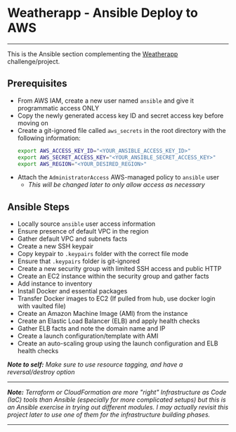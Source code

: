 # Weatherapp -  Ansible Deploy to AWS
---

This is the Ansible section complementing the [Weatherapp][1] challenge/project.

## Prerequisites

* From AWS IAM, create a new user named `ansible` and give it programmatic access ONLY
* Copy the newly generated access key ID and secret access key before moving on
* Create a git-ignored file called `aws_secrets` in the root directory with the following information:
    ```bash
    export AWS_ACCESS_KEY_ID="<YOUR_ANSIBLE_ACCESS_KEY_ID>"
    export AWS_SECRET_ACCESS_KEY="<YOUR_ANSIBLE_SECRET_ACCESS_KEY>"
    export AWS_REGION="<YOUR_DESIRED_REGION>"
* Attach the `AdministratorAccess` AWS-managed policy to `ansible` user
    * _This will be changed later to only allow access as necessary_

## Ansible Steps

* Locally source `ansible` user access information
* Ensure presence of default VPC in the region
* Gather default VPC and subnets facts
* Create a new SSH keypair
* Copy keypair to `.keypairs` folder with the correct file mode
* Ensure that `.keypairs` folder is git-ignored
* Create a new security group with limited SSH access and public HTTP
* Create an EC2 instance within the security group and gather facts
* Add instance to inventory
* Install Docker and essential packages
* Transfer Docker images to EC2 (If pulled from hub, use docker login with vaulted file)
* Create an Amazon Machine Image (AMI) from the instance
* Create an Elastic Load Balancer (ELB) and apply health checks
* Gather ELB facts and note the domain name and IP
* Create a launch configuration/template with AMI
* Create an auto-scaling group using the launch configuration and ELB health checks

___Note to self:__ Make sure to use resource tagging, and have a reversal/destroy option_

___
___Note:__ Terraform or CloudFormation are more "right" Infrastructure as Code (IaC) tools than Ansible
(especially for more complicated setups) but this is an Ansible exercise in trying out different modules.
I may actually revisit this project later to use one of them for the infrastructure building phases._
___


[1]: https://github.com/aihaddad/weatherapp